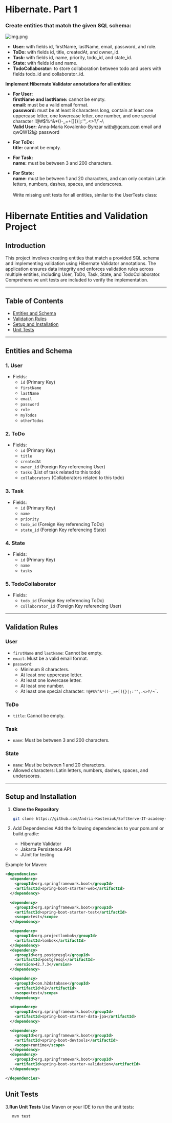 # Hibernate. Part 1
### Create entities that match the given SQL schema:
![img.png](img.png)

- **User:** with fields id, firstName, lastName, email, password, and role.
- **ToDo:** with fields id, title, createdAt, and owner_id.
- **Task:** with fields id, name, priority, todo_id, and state_id.
- **State:** with fields id and name.
- **TodoCollaborator:** to store collaboration between todo and users with fields todo_id and collaborator_id.

**Implement Hibernate Validator annotations for all entities:**

- **For User:**</br>
**firstName and lastName:** cannot be empty.</br>
**email:** must be a valid email format.</br>
**password:** must be at least 8 characters long, contain at least one uppercase letter, one lowercase letter, one number, and one special character !@#$%^&*()-_=+[]{}|;:'",.<>?/`~\ </br>
**Valid User:** Anna-Maria Kovalenko-Bynzar with@gcom.com email and qwQW12!@ password</br>

- **For ToDo:**</br>
**title:** cannot be empty.</br>
- **For Task:**</br>
**name:** must be between 3 and 200 characters.</br>
- **For State:**</br>
**name:** must be between 1 and 20 characters, and can only contain Latin letters, numbers, dashes, spaces, and underscores.</br>
  </br>
Write missing unit tests for all entities, similar to the UserTests class:


# Hibernate Entities and Validation Project

## Introduction
This project involves creating entities that match a provided SQL schema and implementing validation using Hibernate Validator annotations. The application ensures data integrity and enforces validation rules across multiple entities, including User, ToDo, Task, State, and TodoCollaborator. Comprehensive unit tests are included to verify the implementation.

---

## Table of Contents
- [Entities and Schema](#entities-and-schema)
- [Validation Rules](#validation-rules)
- [Setup and Installation](#setup-and-installation)
- [Unit Tests](#unit-tests)

---

## Entities and Schema

### 1. **User**
- Fields:
  - `id` (Primary Key)
  - `firstName`
  - `lastName`
  - `email`
  - `password`
  - `role`
  - `myTodos`
  - `otherTodos`

### 2. **ToDo**
- Fields:
  - `id` (Primary Key)
  - `title`
  - `createdAt`
  - `owner_id` (Foreign Key referencing User)
  - `tasks` (List of task related to this todo)
  - `collaborators` (Collaborators related to this todo)

### 3. **Task**
- Fields:
  - `id` (Primary Key)
  - `name`
  - `priority`
  - `todo_id` (Foreign Key referencing ToDo)
  - `state_id` (Foreign Key referencing State)

### 4. **State**
- Fields:
  - `id` (Primary Key)
  - `name`
  - `tasks`

### 5. **TodoCollaborator**
- Fields:
  - `todo_id` (Foreign Key referencing ToDo)
  - `collaborator_id` (Foreign Key referencing User)

---

## Validation Rules

### **User**
- `firstName` and `lastName`: Cannot be empty.
- `email`: Must be a valid email format.
- `password`:
  - Minimum 8 characters.
  - At least one uppercase letter.
  - At least one lowercase letter.
  - At least one number.
  - At least one special character: `!@#$%^&*()-_=+[]{}|;:'",.<>?/`~`.

### **ToDo**
- `title`: Cannot be empty.

### **Task**
- `name`: Must be between 3 and 200 characters.

### **State**
- `name`: Must be between 1 and 20 characters.
- Allowed characters: Latin letters, numbers, dashes, spaces, and underscores.

---

## Setup and Installation

1. **Clone the Repository**
   ```bash
   git clone https://github.com/Andrii-Kosteniuk/SoftServe-IT-academy-Hibernate-Part-1.git

2. Add Dependencies Add the following dependencies to your pom.xml or build.gradle:

   - Hibernate Validator
   - Jakarta Persistence API
   - JUnit for testing

Example for Maven:
```xml
<dependencies>
  <dependency>
    <groupId>org.springframework.boot</groupId>
    <artifactId>spring-boot-starter-web</artifactId>
  </dependency>

  <dependency>
    <groupId>org.springframework.boot</groupId>
    <artifactId>spring-boot-starter-test</artifactId>
    <scope>test</scope>
  </dependency>

  <dependency>
    <groupId>org.projectlombok</groupId>
    <artifactId>lombok</artifactId>
  </dependency>
  <dependency>
    <groupId>org.postgresql</groupId>
    <artifactId>postgresql</artifactId>
    <version>42.7.3</version>
  </dependency>

  <dependency>
    <groupId>com.h2database</groupId>
    <artifactId>h2</artifactId>
    <scope>test</scope>
  </dependency>

  <dependency>
    <groupId>org.springframework.boot</groupId>
    <artifactId>spring-boot-starter-data-jpa</artifactId>
  </dependency>

  <dependency>
    <groupId>org.springframework.boot</groupId>
    <artifactId>spring-boot-devtools</artifactId>
    <scope>runtime</scope>
  </dependency>
  <dependency>
    <groupId>org.springframework.boot</groupId>
    <artifactId>spring-boot-starter-validation</artifactId>
  </dependency>

</dependencies>
```

## Unit Tests
3.**Run Unit Tests** Use Maven or your IDE to run the unit tests:
```bash
   mvn test
